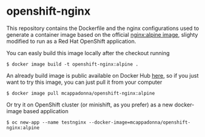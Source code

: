 # openshift-nginx

This repository contains the Dockerfile and the nginx configurations used to generate a container image based on the official [nginx:alpine image](https://hub.docker.com/_/nginx/), slighty modified to run as a Red Hat OpenShift application.

You can easly build this image locally after the checkout running

    $ docker image build -t openshift-nginx:alpine .

An already build image is public available on Docker Hub [here](https://hub.docker.com/r/mcappadonna/openshift-nginx/), so if you just want to try this image, you can just pull it from your computer

    $ docker image pull mcappadonna/openshift-nginx:alpine

Or try it on OpenShift cluster (or minishift, as you prefer) as a new docker-image based application

    $ oc new-app --name testnginx --docker-image=mcappadonna/openshift-nginx:alpine
